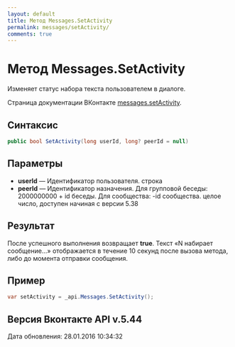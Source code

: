 ```yaml
---
layout: default
title: Метод Messages.SetActivity
permalink: messages/setActivity/
comments: true
---
```

# Метод Messages.SetActivity
Изменяет статус набора текста пользователем в диалоге.

Страница документации ВКонтакте [messages.setActivity](https://vk.com/dev/messages.setActivity).

## Синтаксис
``` csharp
public bool SetActivity(long userId, long? peerId = null)
```

## Параметры
+ **userId** — Идентификатор пользователя. строка
+ **peerId** — Идентификатор назначения. 
Для групповой беседы: 
2000000000 + id беседы. 
Для сообщества: 
-id сообщества. 
 целое число, доступен начиная с версии 5.38

## Результат
После успешного выполнения возвращает **true**. 
Текст «N набирает сообщение...» отображается в течение 10 секунд после вызова метода, либо до момента отправки сообщения.

## Пример
``` csharp
var setActivity = _api.Messages.SetActivity();
```

## Версия Вконтакте API v.5.44
Дата обновления: 28.01.2016 10:34:32
